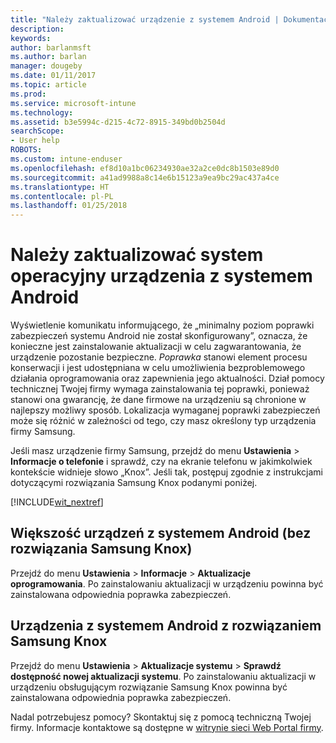 ```yaml
---
title: "Należy zaktualizować urządzenie z systemem Android | Dokumentacja firmy Microsoft"
description: 
keywords: 
author: barlanmsft
ms.author: barlan
manager: dougeby
ms.date: 01/11/2017
ms.topic: article
ms.prod: 
ms.service: microsoft-intune
ms.technology: 
ms.assetid: b3e5994c-d215-4c72-8915-349bd0b2504d
searchScope:
- User help
ROBOTS: 
ms.custom: intune-enduser
ms.openlocfilehash: ef8d10a1bc06234930ae32a2ce0dc8b1503e89d0
ms.sourcegitcommit: a41ad9988a8c14e6b15123a9ea9bc29ac437a4ce
ms.translationtype: HT
ms.contentlocale: pl-PL
ms.lasthandoff: 01/25/2018
---
```

# <a name="you-need-to-update-your-android-devices-operating-system"></a>Należy zaktualizować system operacyjny urządzenia z systemem Android

Wyświetlenie komunikatu informującego, że „minimalny poziom poprawki zabezpieczeń systemu Android nie został skonfigurowany”, oznacza, że konieczne jest zainstalowanie aktualizacji w celu zagwarantowania, że urządzenie pozostanie bezpieczne. _Poprawka_ stanowi element procesu konserwacji i jest udostępniana w celu umożliwienia bezproblemowego działania oprogramowania oraz zapewnienia jego aktualności. Dział pomocy technicznej Twojej firmy wymaga zainstalowania tej poprawki, ponieważ stanowi ona gwarancję, że dane firmowe na urządzeniu są chronione w najlepszy możliwy sposób. Lokalizacja wymaganej poprawki zabezpieczeń może się różnić w zależności od tego, czy masz określony typ urządzenia firmy Samsung.

Jeśli masz urządzenie firmy Samsung, przejdź do menu **Ustawienia** > **Informacje o telefonie** i sprawdź, czy na ekranie telefonu w jakimkolwiek kontekście widnieje słowo „Knox”. Jeśli tak, postępuj zgodnie z instrukcjami dotyczącymi rozwiązania Samsung Knox podanymi poniżej.

[!INCLUDE[wit_nextref](includes/end-user-os-update-guidance.md)]

## <a name="for-most-android-devices-non-samsung-knox"></a>Większość urządzeń z systemem Android (bez rozwiązania Samsung Knox)

Przejdź do menu **Ustawienia** > **Informacje** > **Aktualizacje oprogramowania**. Po zainstalowaniu aktualizacji w urządzeniu powinna być zainstalowana odpowiednia poprawka zabezpieczeń.

## <a name="for-samsung-knox-android-devices"></a>Urządzenia z systemem Android z rozwiązaniem Samsung Knox

Przejdź do menu **Ustawienia** > **Aktualizacje systemu** > **Sprawdź dostępność nowej aktualizacji systemu**. Po zainstalowaniu aktualizacji w urządzeniu obsługującym rozwiązanie Samsung Knox powinna być zainstalowana odpowiednia poprawka zabezpieczeń.



Nadal potrzebujesz pomocy? Skontaktuj się z pomocą techniczną Twojej firmy. Informacje kontaktowe są dostępne w [witrynie sieci Web Portal firmy](https://portal.manage.microsoft.com#HelpDeskDialog).
